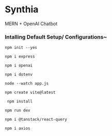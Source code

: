 # Synthia
MERN + OpenAI Chatbot 

### Intalling Default Setup/ Configurations~

```
npm init --yes
```

```
npm i express
```

```
npm i openai
```
```
npm i dotenv
```
```
node --watch app.js
```
```
npm create vite@latest
```
```
 npm install
```
```
npm run dev
```
```
npm i @tanstack/react-query
```
```
npm i axios
```
